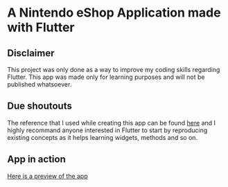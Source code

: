 # A Nintendo eShop Application made with Flutter

## Disclaimer
This project was only done as a way to improve my coding skills regarding Flutter. This app was made only for learning purposes and will not be published whatsoever.

## Due shoutouts
The reference that I used while creating this app can be found [here](https://www.behance.net/gallery/110401633/Nintendo-Shop?tracking_source=search_projects_recommended%7Cmobile%20application%20ui%20design) and I highly recommand anyone interested in Flutter to start by reproducing existing concepts as it helps learning widgets, methods and so on.

## App in action
[Here is a preview of the app](https://gyazo.com/d04f1eaff6d202c5b76c468b207e0c10)
